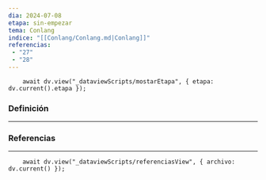 ```yaml
---
dia: 2024-07-08
etapa: sin-empezar
tema: Conlang
indice: "[[Conlang/Conlang.md|Conlang]]"
referencias: 
 - "27"
 - "28"
---
```

```dataviewjs
	await dv.view("_dataviewScripts/mostarEtapa", { etapa: dv.current().etapa });
```
### Definición
---




### Referencias
---
```dataviewjs
	await dv.view("_dataviewScripts/referenciasView", { archivo: dv.current() });
```